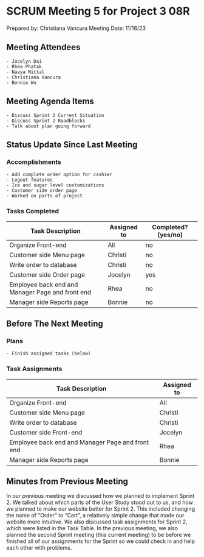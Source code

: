 # SCRUM Meeting 5 for Project 3 08R
Prepared by: Christiana Vancura
Meeting Date: 11/16/23

## Meeting Attendees
    - Jocelyn Dai
    - Rhea Phatak
    - Navya Mittal
    - Christiana Vancura
    - Bonnie Wu

## Meeting Agenda Items
    - Discuss Sprint 2 Current Situation
    - Discuss Sprint 2 Roadblocks
    - Talk about plan going forward

## Status Update Since Last Meeting
### Accomplishments
    - Add complete order option for cashier
    - Logout features
    - Ice and sugar level customizations
    - Customer side order page
    - Worked on parts of project


### Tasks Completed

| Task Description                                     | Assigned to          | Completed? (yes/no)|
| ---------------------------------------------------- | -------------------- | ------------------ |
| Organize Front-end                                   | All                  | no                 |
| Customer side Menu page                              | Christi              | no                 |
| Write order to database                              | Christi              | no                 |
| Customer side Order page                             | Jocelyn              | yes                |
| Employee back end and Manager Page and front end     | Rhea                 | no                 |
| Manager side Reports page                            | Bonnie               | no                 |


## Before The Next Meeting
### Plans
    - Finish assigned tasks (below)

### Task Assignments
| Task Description                                     | Assigned to          |
| ---------------------------------------------------- | -------------------- |
| Organize Front-end                                   | All                  |
| Customer side Menu page                              | Christi              |
| Write order to database                              | Christi              |
| Customer side Front-end                              | Jocelyn              |
| Employee back end and Manager Page and front end     | Rhea                 |
| Manager side Reports page                            | Bonnie               |

## Minutes from Previous Meeting
In our previous meeting we discussed how we planned to implement Sprint 2. We talked about which parts of the User Study stood out to us, and how we planned to make our website better for Sprint 2. This included changing the name of “Order” to “Cart”, a relatively simple change that made our website more intuitive. We also discussed task assignments for Sprint 2, which were listed in the Task Table. In the previous meeting, we also planned the second Sprint meeting (this current meeting) to be before we finished all of our assignments for the Sprint so we could check in and help each other with problems. 